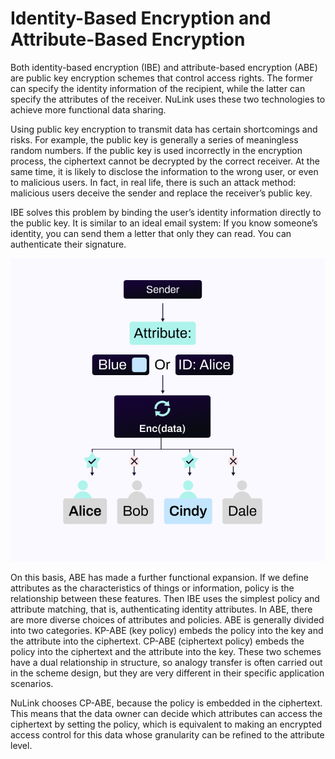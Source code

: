 # Identity-Based Encryption and Attribute-Based Encryption

Both identity-based encryption (IBE) and attribute-based encryption (ABE) are public key encryption schemes that control access rights. The former can specify the identity information of the recipient, while the latter can specify the attributes of the receiver. NuLink uses these two technologies to achieve more functional data sharing. 

Using public key encryption to transmit data has certain shortcomings and risks. For example, the public key is generally a series of meaningless random numbers. If the public key is used incorrectly in the encryption process, the ciphertext cannot be decrypted by the correct receiver. At the same time, it is likely to disclose the information to the wrong user, or even to malicious users. In fact, in real life, there is such an attack method: malicious users deceive the sender and replace the receiver’s public key. 

IBE solves this problem by binding the user’s identity information directly to the public key. It is similar to an ideal email system: If you know someone’s identity, you can send them a letter that only they can read. You can authenticate their signature.

![image](../miscellaneous/img/abe.png)



On this basis, ABE has made a further functional expansion. If we define attributes as the characteristics of things or information, policy is the relationship between these features. Then IBE uses the simplest policy and attribute matching, that is, authenticating identity attributes. In ABE, there are more diverse choices of attributes and policies. ABE is generally divided into two categories. KP-ABE (key policy) embeds the policy into the key and the attribute into the ciphertext. CP-ABE (ciphertext policy) embeds the policy into the ciphertext and the attribute into the key. These two schemes have a dual relationship in structure, so analogy transfer is often carried out in the scheme design, but they are very different in their specific application scenarios.

NuLink chooses CP-ABE, because the policy is embedded in the ciphertext. This means that the data owner can decide which attributes can access the ciphertext by setting the policy, which is equivalent to making an encrypted access control for this data whose granularity can be refined to the attribute level.
